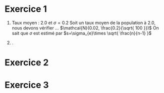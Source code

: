 # Exercice 1

1. $\text{Taux moyen : 2.0 et }\sigma=0.2$
   Soit un taux moyen de la population à $2.0$, nous devons vérifier ...
   $\mathcal{N}(0.02, \frac{0.2}{\sqrt{ 100 }})$
   On sait que $\sigma$ est estimé par $s=\sigma_{e}\times \sqrt{ \frac{n}{n-1} }$
   
2. .
# Exercice 2

# Exercice 3

